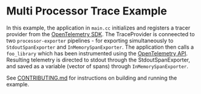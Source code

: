 # Multi Processor Trace Example

In this example, the application in `main.cc` initializes and registers a tracer
provider from the [OpenTelemetry
SDK](https://github.com/open-telemetry/opentelemetry-cpp). The TraceProvider is conneected
to two `processor-exporter` pipelines - for exporting simultaneously to `StdoutSpanExporter`
and `InMemorySpanExporter`. The application then
calls a `foo_library` which has been instrumented using the [OpenTelemetry
API](https://github.com/open-telemetry/opentelemetry-cpp/tree/main/api).
Resulting telemetry is directed to stdout through the StdoutSpanExporter, and saved as a
variable (vector of spans) through `InMemorySpanExporter`.

See [CONTRIBUTING.md](../../CONTRIBUTING.md) for instructions on building and
running the example.
